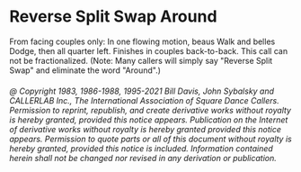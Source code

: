 
# Reverse Split Swap Around

From facing couples only: In one flowing motion, 
beaus Walk and belles Dodge,
then all quarter left. Finishes in couples back-to-back. This call can not be
fractionalized. (Note: Many callers will simply say "Reverse Split
Swap" and eliminate the word "Around".)

###### @ Copyright 1983, 1986-1988, 1995-2021 Bill Davis, John Sybalsky and CALLERLAB Inc., The International Association of Square Dance Callers. Permission to reprint, republish, and create derivative works without royalty is hereby granted, provided this notice appears. Publication on the Internet of derivative works without royalty is hereby granted provided this notice appears. Permission to quote parts or all of this document without royalty is hereby granted, provided this notice is included. Information contained herein shall not be changed nor revised in any derivation or publication.
